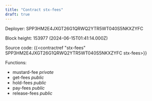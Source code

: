 ```yaml
---
title: "Contract stx-fees"
draft: true
---
```

Deployer: SPP3HM2E4JXGT26G1QRWQ2YTR5WT040S5NKXZYFC


 



Block height: 153977 (2024-06-15T01:41:14.000Z)

Source code: {{<contractref "stx-fees" SPP3HM2E4JXGT26G1QRWQ2YTR5WT040S5NKXZYFC stx-fees>}}

Functions:

* mustard-fee _private_
* get-fees _public_
* hold-fees _public_
* pay-fees _public_
* release-fees _public_
